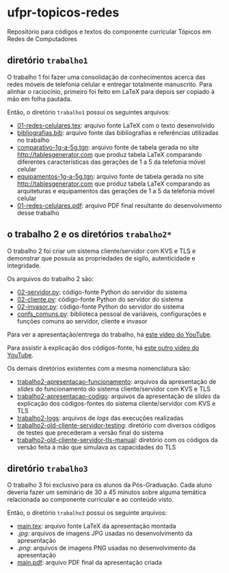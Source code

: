 # ufpr-topicos-redes
Repositório para códigos e textos do componente curricular Tópicos em Redes de Computadores

## diretório `trabalho1`
O trabalho 1 foi fazer uma consolidação de conhecimentos acerca das redes móveis de telefonia celular e entregar totalmente manuscrito. Para alinhar o raciocínio, primeiro foi feito em LaTeX para depois ser copiado à mão em folha pautada.

Então, o diretório `trabalho1` possui os seguintes arquivos:
- [01-redes-celulares.tex](trabalho1/01-redes-celulares.tex): arquivo fonte LaTeX com o texto desenvolvido
- [bibliografias.bib](trabalho1/bibliografias.bib): arquivo fonte das bibliografias e referências utilizadas no trabalho
- [comparativo-1g-a-5g.tgn](trabalho1/comparativo-1g-a-5g.tgn): arquivo fonte de tabela gerada no site http://tablesgenerator.com que produz tabela LaTeX comparando diferentes características das gerações de 1 a 5 da telefonia móvel celular
- [equipamentos-1g-a-5g.tgn](trabalho1/equipamentos-1g-a-5g.tgn): arquivo fonte de tabela gerada no site http://tablesgenerator.com que produz tabela LaTeX comparando as arquiteturas e equipamentos das gerações de 1 a 5 da telefonia móvel celular
- [01-redes-celulares.pdf](trabalho1/01-redes-celulares.pdf): arquivo PDF final resultante do desenvolvimento desse trabalho

## o trabalho 2 e os diretórios `trabalho2*`
O trabalho 2 foi criar um sistema cliente/servidor com KVS e TLS e demonstrar que possuía as propriedades de sigilo, autenticidade e integridade.

Os arquivos do trabalho 2 são:
- [02-servidor.py](02-servidor.py): código-fonte Python do servidor do sistema
- [02-cliente.py](02-cliente.py): código-fonte Python do servidor do sistema
- [02-invasor.py](02-invasor.py): código-fonte Python do servidor do sistema
- [confs_comuns.py](confs_comuns.py): biblioteca pessoal de variáveis, configurações e funções comuns ao servidor, cliente e invasor

Para ver a apresentação/entrega do trabalho, há [este vídeo do YouTube](https://youtu.be/rB0gSziJ0dI).

Para assistir à explicação dos códigos-fonte, há [este outro vídeo do YouTube](https://youtu.be/rygg8rVnA3o).

Os demais diretórios existentes com a mesma nomenclatura são:
- [trabalho2-apresentacao-funcionamento](trabalho2-apresentacao-funcionamento): arquivos da apresentação de *slides* do funcionamento do sistema cliente/servidor com KVS e TLS
- [trabalho2-apresentacao-codigo](trabalho2-apresentacao-codigo): arquivos da apresentação de *slides* da explicação dos códigos-fontes do sistema cliente/servidor com KVS e TLS
- [trabalho2-logs](trabalho2-logs): arquivos de *logs* das execuções realizadas
- [trabalho2-old-cliente-servidor-testing](trabalho2-old-cliente-servidor-testing): diretório com diversos códigos de testes que precederam a versão final do sistema
- [trabalho2-old-cliente-servidor-tls-manual](trabalho2-old-cliente-servidor-tls-manual): diretório com os códigos da versão feita à mão que simulava as capacidades do TLS

## diretório `trabalho3`
O trabalho 3 foi exclusivo para os alunos da Pós-Graduação. Cada aluno deveria fazer um seminário de 30 a 45 minutos sobre alguma temática relacionada ao componente curricular e ao conteúdo visto.

Então, o diretório `trabalho3` possui os seguinte arquivos:
- [main.tex](trabalho3/main.tex): arquivo fonte LaTeX da apresentação montada
- *.jpg*: arquivos de imagens JPG usadas no desenvolvimento da apresentação
- *.png*: arquivos de imagens PNG usadas no desenvolvimento da apresentação
- [main.pdf](trabalho3/main.pdf): arquivo PDF final da apresentação criada
